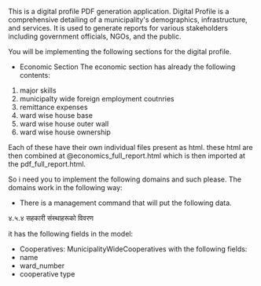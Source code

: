 This is a digital profile PDF generation application. Digital Profile is a comprehensive detailing of a municipality's demographics, infrastructure, and services. It is used to generate reports for various stakeholders including government officials, NGOs, and the public.

You will be implementing the following sections for the digital profile.

- Economic Section
The economic section has already the following contents:

1. major skills
2. municipalty wide foreign employment coutnries
3. remittance expenses
4. ward wise house base 
5. ward wise house outer wall 
6. ward wise house ownership

Each of these have their own individual files present as html.
these html are then combined at @economics_full_report.html which is then imported at the pdf_full_report.html.

So i need you to implement the following domains and such please.
The domains work in the following way:
- There is a management command that will put the following data.



४.५.४	सहकारी संस्थाहरूको विवरण

it has the following fields in the model:

- Cooperatives:
MunicipalityWideCooperatives with the following fields:
- name
- ward_number
- cooperative type

